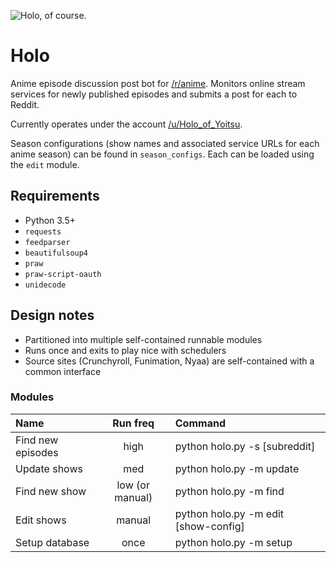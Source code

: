 ![Holo, of course.](holo.png)

# Holo
Anime episode discussion post bot for [/r/anime](https://reddit.com/r/anime/). Monitors online stream services for newly published episodes and submits a post for each to Reddit.

Currently operates under the account [/u/Holo_of_Yoitsu](https://www.reddit.com/user/Holo_of_Yoitsu/).

Season configurations (show names and associated service URLs for each anime season) can be found in `season_configs`. Each can be loaded using the `edit` module.

## Requirements
* Python 3.5+
* `requests`
* `feedparser`
* `beautifulsoup4`
* `praw`
* `praw-script-oauth`
* `unidecode`

## Design notes
* Partitioned into multiple self-contained runnable modules
* Runs once and exits to play nice with schedulers
* Source sites (Crunchyroll, Funimation, Nyaa) are self-contained with a common interface

### Modules

Name|Run freq|Command
:--|:-:|:--
Find new episodes|high|python holo.py -s [subreddit]
Update shows|med|python holo.py -m update
Find new show|low (or manual)|python holo.py -m find
Edit shows|manual|python holo.py -m edit [show-config]
Setup database|once|python holo.py -m setup
